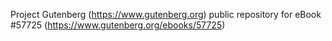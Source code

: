 Project Gutenberg (https://www.gutenberg.org) public repository for
eBook #57725 (https://www.gutenberg.org/ebooks/57725)
